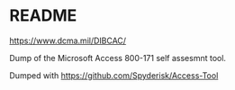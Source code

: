 #  README

https://www.dcma.mil/DIBCAC/

Dump of the Microsoft Access 800-171 self assesmnt tool.

Dumped with https://github.com/Spyderisk/Access-Tool
